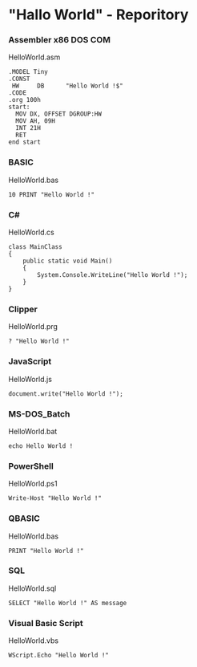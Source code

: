 # "Hallo World" - Reporitory

### Assembler x86 DOS COM
HelloWorld.asm

    .MODEL Tiny
    .CONST
     HW     DB      "Hello World !$"
    .CODE
    .org 100h
    start:
      MOV DX, OFFSET DGROUP:HW
      MOV AH, 09H
      INT 21H
      RET
    end start

### BASIC
HelloWorld.bas

    10 PRINT "Hello World !"

### C#
HelloWorld.cs

    class MainClass
    {
        public static void Main()
        {
            System.Console.WriteLine("Hello World !");
        }
    }

### Clipper
HelloWorld.prg

    ? "Hello World !"

### JavaScript
HelloWorld.js

    document.write("Hello World !");

### MS-DOS_Batch
HelloWorld.bat

    echo Hello World !

### PowerShell
HelloWorld.ps1

    Write-Host "Hello World !"

### QBASIC
HelloWorld.bas

    PRINT "Hello World !"

### SQL
HelloWorld.sql

    SELECT "Hello World !" AS message

### Visual Basic Script
HelloWorld.vbs

    WScript.Echo "Hello World !"
